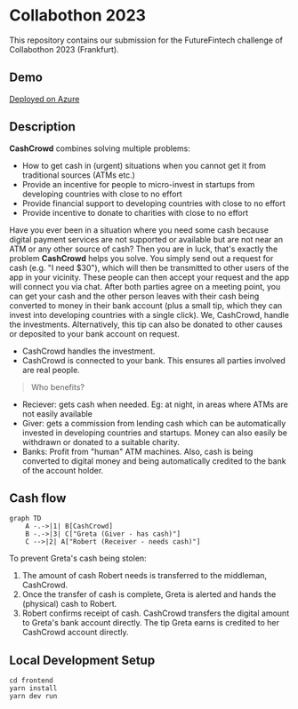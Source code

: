 # Collabothon 2023

This repository contains our submission for the FutureFintech challenge of Collabothon 2023 (Frankfurt).

## Demo

[Deployed on Azure](https://brave-desert-0451bd303.4.azurestaticapps.net/)

## Description

**CashCrowd** combines solving multiple problems:

* How to get cash in (urgent) situations when you cannot get it from traditional sources (ATMs etc.)
* Provide an incentive for people to micro-invest in startups from developing countries with close to no effort
* Provide financial support to developing countries with close to no effort
* Provide incentive to donate to charities with close to no effort

Have you ever been in a situation where you need some cash because digital payment services are not supported or available but are not near an ATM or any other source of cash? Then you are in luck, that's exactly the problem **CashCrowd** helps you solve. You simply send out a request for cash (e.g. "I need $30"), which will then be transmitted to other users of the app in your vicinity. These people can then accept your request and the app will connect you via chat. After both parties agree on a meeting point, you can get your cash and the other person leaves with their cash being converted to money in their bank account (plus a small tip, which they can invest into developing countries with a single click). We, CashCrowd, handle the investments. Alternatively, this tip can also be donated to other causes or deposited to your bank account on request.

* CashCrowd handles the investment.
* CashCrowd is connected to your bank. This ensures all parties involved are real people.

> Who benefits? 

* Reciever: gets cash when needed. Eg: at night, in areas where ATMs are not easily available
* Giver: gets a commission from lending cash which can be automatically invested in 
developing countries and startups. Money can also easily be withdrawn or donated to
a suitable charity.
* Banks: Profit from "human" ATM machines. Also, cash is being converted to digital money and being automatically credited to the bank of the account holder.

## Cash flow 

```mermaid
graph TD
    A -.->|1| B[CashCrowd]
    B -.->|3| C["Greta (Giver - has cash)"]
    C -->|2| A["Robert (Receiver - needs cash)"]
```
To prevent Greta's cash being stolen: 

1. The amount of cash Robert needs is transferred to the middleman, CashCrowd. 
2. Once the transfer of cash is complete, Greta is alerted and hands the (physical) cash to Robert.
3. Robert confirms receipt of cash. CashCrowd transfers the digital amount to Greta's bank account directly. The tip Greta earns is credited to her CashCrowd account directly.

## Local Development Setup

    cd frontend
    yarn install
    yarn dev run

